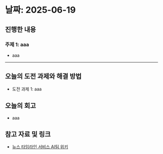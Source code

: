 # 날짜: 2025-06-19

## 진행한 내용
### 주제 1: aaa
- aaa

---

## 오늘의 도전 과제와 해결 방법
- 도전 과제 1: aaa

## 오늘의 회고
- aaa

## 참고 자료 및 링크
- [뉴스 타임라인 서비스 AI팀 위키](https://github.com/100-hours-a-week/18-team-timeline-wiki/wiki/AI-Wiki)
